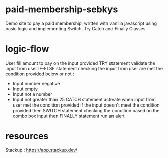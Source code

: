 # paid-membership-sebkys
Demo site to pay a paid membership, written with vanilla javascript using basic logic and implementing Switch, Try Catch and Finally Classes.

# logic-flow
User fill amount to pay on the input provided
TRY statement validate the input from user
IF-ELSE statement checking the input from user are met the condition provided below or not :
- Input number negative
- Input empty
- Input not a number
- Input not greater than 25
CATCH statement activate when input from user met the condition provided
if the input doesn't meet the condition provided then
SWITCH statement checking the condition based on the combo box input then
FINALLY statement run an alert

# resources 
Stackup : https://app.stackup.dev/
